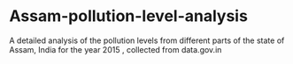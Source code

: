 # Assam-pollution-level-analysis
A detailed analysis of the pollution levels from different parts of the state of Assam, India for the year 2015 , collected from data.gov.in
